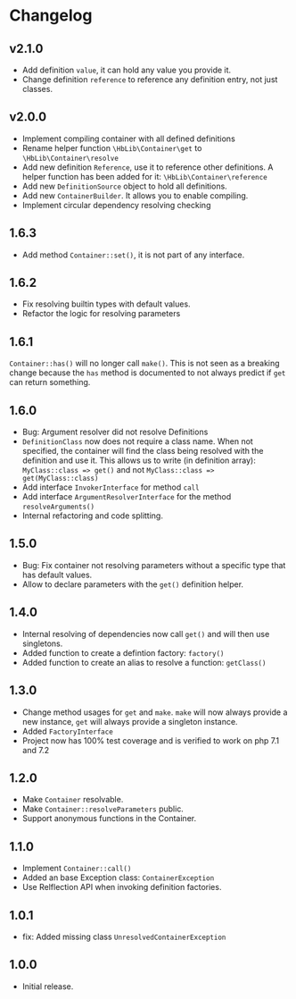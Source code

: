 # Changelog

## v2.1.0

* Add definition `value`, it can hold any value you provide it.
* Change definition `reference` to reference any definition entry, not just classes.

## v2.0.0

* Implement compiling container with all defined definitions
* Rename helper function `\HbLib\Container\get` to `\HbLib\Container\resolve`
* Add new definition `Reference`, use it to reference other definitions. A helper function has been added for it: `\HbLib\Container\reference`
* Add new `DefinitionSource` object to hold all definitions.
* Add new `ContainerBuilder`. It allows you to enable compiling.
* Implement circular dependency resolving checking

## 1.6.3

* Add method `Container::set()`, it is not part of any interface.

## 1.6.2

* Fix resolving builtin types with default values.
* Refactor the logic for resolving parameters

## 1.6.1

`Container::has()` will no longer call `make()`. This is not seen as a breaking change because the `has` method is documented to not always predict if `get` can return something.

## 1.6.0

* Bug: Argument resolver did not resolve Definitions
* `DefinitionClass` now does not require a class name. When not specified, the container will find the class being resolved with the definition and use it. This allows us to write (in definition array): `MyClass::class => get()` and not `MyClass::class => get(MyClass::class)`
* Add interface `InvokerInterface` for method `call` 
* Add interface `ArgumentResolverInterface` for the method `resolveArguments()`
* Internal refactoring and code splitting.

## 1.5.0

* Bug: Fix container not resolving parameters without a specific type that has default values.
* Allow to declare parameters with the `get()` definition helper.

## 1.4.0

* Internal resolving of dependencies now call `get()` and will then use singletons.
* Added function to create a defintion factory: `factory()`
* Added function to create an alias to resolve a function: `getClass()`

## 1.3.0

* Change method usages for `get` and `make`. `make` will now always provide a new instance, `get` will always provide a singleton instance.
* Added `FactoryInterface`
* Project now has 100% test coverage and is verified to work on php 7.1 and 7.2

## 1.2.0

* Make `Container` resolvable.
* Make `Container::resolveParameters` public.
* Support anonymous functions in the Container.

## 1.1.0

* Implement `Container::call()`
* Added an base Exception class: `ContainerException`
* Use Relflection API when invoking definition factories.

## 1.0.1

* fix: Added missing class `UnresolvedContainerException`

## 1.0.0

* Initial release.
